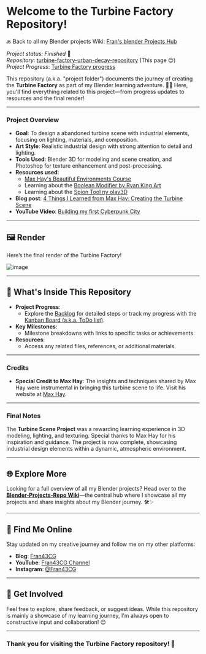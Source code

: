# Welcome to the Turbine Factory Repository!

🔙 Back to all my Blender projects Wiki: [Fran's blender Projects Hub](https://github.com/ux-fran/blender-projects-main-hub-repo/wiki)

_Project status: Finished_ 🎉\
_Repository_: [turbine-factory-urban-decay-repository](https://github.com/ux-fran/turbine-factory-urban-decay-repository) (This page 😊)\
_Project Progress_: [Turbine Factory progress](https://github.com/users/ux-fran/projects/67)

This repository (a.k.a. "project folder")  documents the journey of creating the **Turbine Factory** as part of my Blender learning adventure. 🎨✨ Here, you'll find everything related to this project—from progress updates to resources and the final render!

---

### Project Overview
- **Goal**: To design a abandoned turbine scene with industrial elements, focusing on lighting, materials, and composition.
- **Art Style**: Realistic industrial design with strong attention to detail and lighting.
- **Tools Used**: Blender 3D for modeling and scene creation, and Photoshop for texture enhancement and post-processing.
- **Resources used**:
   - [Max Hay's Beautiful Environments Course](https://maxhayart.com)
   - Learning about the [Boolean Modifier by Ryan King Art](https://www.youtube.com/watch?v=CHqH5oz0DvQ)
   - Learning about the [Spion Tool ny olav3D](https://youtu.be/4GZc6_Y-DY8)
- **Blog post**: [4 Things I Learned from Max Hay: Creating the Turbine Scene](https://www.fran43cg.com/blog/2024/06/19/4-things-i-learned-from-max-hay-creating-the-turbine-scene/)
- **YouTube Video**: [Building my first Cyberpunk City](https://www.youtube.com/watch?v=MR7xzW8NLeM)

---

## 🖼️ Render

Here’s the final render of the Turbine Factory!

![image](https://github.com/user-attachments/assets/39cc631d-13d0-4a23-b4ee-15d736fc16bd)

---

## 📌 What's Inside This Repository

- **Project Progress**:
  - Explore the [Backlog](https://github.com/users/ux-fran/projects/67) for detailed steps or track my progress with the [Kanban Board (a.k.a. ToDo list)](https://github.com/users/ux-fran/projects/67/views/2).
- **Key Milestones**:
  - Milestone breakdowns with links to specific tasks or achievements.
- **Resources**:
  - Access any related files, references, or additional materials.

---

### Credits
- **Special Credit to Max Hay**: The insights and techniques shared by Max Hay were instrumental in bringing this turbine scene to life. Visit his website at [Max Hay](https://maxhayart.com).

---

### Final Notes
The **Turbine Scene Project** was a rewarding learning experience in 3D modeling, lighting, and texturing. Special thanks to Max Hay for his inspiration and guidance. The project is now complete, showcasing industrial design elements within a dynamic, atmospheric environment.

---

## 🌐 Explore More

Looking for a full overview of all my Blender projects? Head over to the **[Blender-Projects-Repo Wiki](https://github.com/ux-fran/blender-projects-repository/wiki)**—the central hub where I showcase all my projects and share insights about my Blender journey. 🛠️✨

---

## 🔗 Find Me Online

Stay updated on my creative journey and follow me on my other platforms:

- **Blog**: [Fran43CG](https://www.fran43cg.com)  
- **YouTube**: [Fran43CG Channel](https://www.youtube.com/@Fran43CG)  
- **Instagram**: [@Fran43CG](https://www.instagram.com/fran43cg/)  

---

## 🤝 Get Involved

Feel free to explore, share feedback, or suggest ideas. While this repository is mainly a showcase of my learning journey, I'm always open to constructive input and collaboration! 😊

---

### Thank you for visiting the Turbine Factory repository! 🎉

